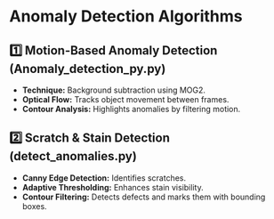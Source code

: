 #  Anomaly Detection Algorithms

## **1️⃣ Motion-Based Anomaly Detection (Anomaly_detection_py.py)**
- **Technique:** Background subtraction using MOG2.
- **Optical Flow:** Tracks object movement between frames.
- **Contour Analysis:** Highlights anomalies by filtering motion.

## **2️⃣ Scratch & Stain Detection (detect_anomalies.py)**
- **Canny Edge Detection:** Identifies scratches.
- **Adaptive Thresholding:** Enhances stain visibility.
- **Contour Filtering:** Detects defects and marks them with bounding boxes.
